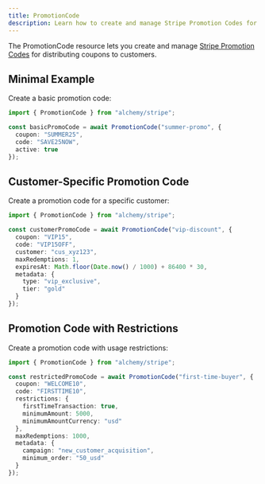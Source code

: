 ```yaml
---
title: PromotionCode
description: Learn how to create and manage Stripe Promotion Codes for coupons using Alchemy.
---
```



The PromotionCode resource lets you create and manage [Stripe Promotion Codes](https://stripe.com/docs/api/promotion_codes) for distributing coupons to customers.

## Minimal Example

Create a basic promotion code:

```ts
import { PromotionCode } from "alchemy/stripe";

const basicPromoCode = await PromotionCode("summer-promo", {
  coupon: "SUMMER25",
  code: "SAVE25NOW",
  active: true
});
```

## Customer-Specific Promotion Code

Create a promotion code for a specific customer:

```ts
import { PromotionCode } from "alchemy/stripe";

const customerPromoCode = await PromotionCode("vip-discount", {
  coupon: "VIP15",
  code: "VIP15OFF",
  customer: "cus_xyz123",
  maxRedemptions: 1,
  expiresAt: Math.floor(Date.now() / 1000) + 86400 * 30,
  metadata: {
    type: "vip_exclusive",
    tier: "gold"
  }
});
```

## Promotion Code with Restrictions

Create a promotion code with usage restrictions:

```ts
import { PromotionCode } from "alchemy/stripe";

const restrictedPromoCode = await PromotionCode("first-time-buyer", {
  coupon: "WELCOME10",
  code: "FIRSTTIME10",
  restrictions: {
    firstTimeTransaction: true,
    minimumAmount: 5000,
    minimumAmountCurrency: "usd"
  },
  maxRedemptions: 1000,
  metadata: {
    campaign: "new_customer_acquisition",
    minimum_order: "50_usd"
  }
});
```
